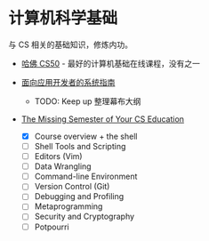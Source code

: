 # 计算机科学基础

与 CS 相关的基础知识，修炼内功。

- [哈佛 CS50](http://cs50.tv/) - 最好的计算机基础在线课程，没有之一
- [面向应用开发者的系统指南](https://www.codedump.info/post/20200501-system-guide-for-application-programmer/)

  - TODO: Keep up 整理幕布大纲

- [The Missing Semester of Your CS Education](https://missing.csail.mit.edu/)

  - [x] Course overview + the shell
  - [ ] Shell Tools and Scripting
  - [ ] Editors (Vim)
  - [ ] Data Wrangling
  - [ ] Command-line Environment
  - [ ] Version Control (Git)
  - [ ] Debugging and Profiling
  - [ ] Metaprogramming
  - [ ] Security and Cryptography
  - [ ] Potpourri
